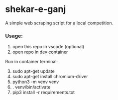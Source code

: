 # shekar-e-ganj
A simple web scraping script for a local competition.

### Usage:
1. open this repo in vscode (optional)
2. open repo in dev container

Run in container terminal:

3. sudo apt-get update
4. sudo apt-get install chromium-driver
5. python3 -m venv venv
6. . venv/bin/activate
7. pip3 install -r requirements.txt